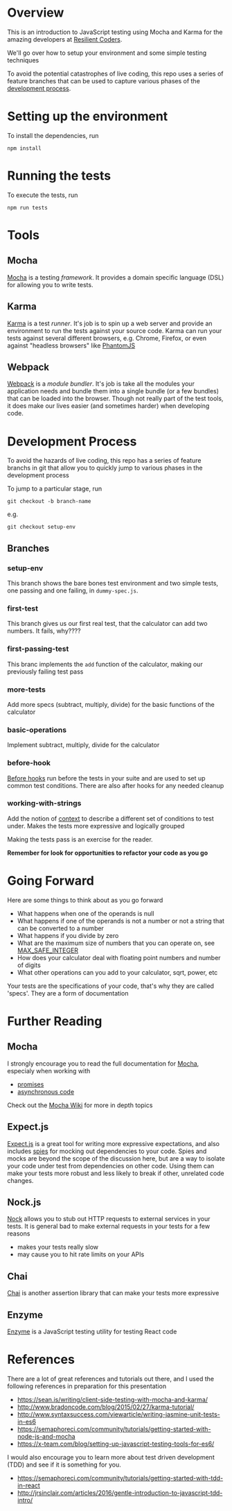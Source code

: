 # Overview
This is an introduction to JavaScript testing using Mocha and Karma for the amazing developers at [Resilient Coders](http://www.resilientcoders.org/).

We'll go over how to setup your environment and some simple testing techniques

To avoid the potential catastrophes of live coding, this repo uses a series of feature branches that can be used to capture various phases of the [development process](#development-process).

# Setting up the environment
To install the dependencies, run

`npm install`

# Running the tests
To execute the tests, run

`npm run tests`

# Tools

## Mocha
[Mocha](https://mochajs.org/) is a testing _framework_.  It provides a domain specific language (DSL) for allowing you to write tests.

## Karma
[Karma](https://karma-runner.github.io) is a test _runner_.  It's job is to spin up a web server and provide an environment to run the tests against your source code.  Karma can run your tests against several different browsers, e.g. Chrome, Firefox, or even against "headless browsers" like [PhantomJS](http://phantomjs.org/)

## Webpack
[Webpack](https://webpack.github.io/) is a _module bundler_.  It's job is take all the modules your application needs and bundle them into a single bundle (or a few bundles) that can be loaded into the browser.  Though not really part of the test tools, it does make our lives easier (and sometimes harder) when developing code.

# Development Process
To avoid the hazards of live coding, this repo has a series of feature branchs in git that allow you to quickly jump to various phases in the development process

To jump to a particular stage, run

`git checkout -b branch-name`

e.g.

`git checkout setup-env`

## Branches

### setup-env
This branch shows the bare bones test environment and two simple tests, one passing and one failing, in `dummy-spec.js`.

### first-test
This branch gives us our first real test, that the calculator can add two numbers.  It fails, why????

### first-passing-test
This branc implements the `add` function of the calculator, making our previously failing test pass

### more-tests
Add more specs (subtract, multiply, divide) for the basic functions of the calculator

### basic-operations
Implement subtract, multiply, divide for the calculator

### before-hook
[Before hooks](https://mochajs.org/#hooks) run before the tests in your suite and are used to set up common test conditions.  There are also after hooks for any needed cleanup

### working-with-strings
Add the notion of [context](https://mochajs.org/#bdd) to describe a different set of conditions to test under.  Makes the tests more expressive and logically grouped

Making the tests pass is an exercise for the reader.

**Remember for look for opportunities to refactor your code as you go**

# Going Forward
Here are some things to think about as you go forward

* What happens when one of the operands is null
* What happens if one of the operands is not a number or not a string that can be converted to a number
* What happens if you divide by zero
* What are the maximum size of numbers that you can operate on, see [MAX_SAFE_INTEGER](https://developer.mozilla.org/en-US/docs/Web/JavaScript/Reference/Global_Objects/Number/MAX_SAFE_INTEGER)
* How does your calculator deal with floating point numbers and number of digits
* What other operations can you add to your calculator, sqrt, power, etc

Your tests are the specifications of your code, that's why they are called 'specs'.  They are a form of documentation

# Further Reading

## Mocha
I strongly encourage you to read the full documentation for [Mocha](https://mochajs.org/), especialy when working with

* [promises](https://mochajs.org/#working-with-promises)
* [asynchronous code](https://mochajs.org/#asynchronous-code)

Check out the [Mocha Wiki](https://github.com/mochajs/mocha/wiki) for more in depth topics

## Expect.js
[Expect.js](https://github.com/mjackson/expect) is a great tool for writing more expressive expectations, and also includes [spies](https://github.com/mjackson/expect#spies) for mocking out dependencies to your code.  Spies and mocks are beyond the scope of the discussion here, but are a way to isolate your code under test from dependencies on other code.  Using them can make your tests more robust and less likely to break if other, unrelated code changes.

## Nock.js
[Nock](https://github.com/node-nock/nock) allows you to stub out HTTP requests to external services in your tests.  It is general bad to make external requests in your tests for a few reasons

* makes your tests really slow
* may cause you to hit rate limits on your APIs

## Chai
[Chai](http://chaijs.com/) is another assertion library that can make your tests more expressive

## Enzyme
[Enzyme](http://airbnb.io/enzyme/) is a JavaScript testing utility for testing React code

# References
There are a lot of great references and tutorials out there, and I used the following references in preparation for this presentation

* https://sean.is/writing/client-side-testing-with-mocha-and-karma/
* http://www.bradoncode.com/blog/2015/02/27/karma-tutorial/
* http://www.syntaxsuccess.com/viewarticle/writing-jasmine-unit-tests-in-es6
* https://semaphoreci.com/community/tutorials/getting-started-with-node-js-and-mocha
* https://x-team.com/blog/setting-up-javascript-testing-tools-for-es6/

I would also encourage you to learn more about test driven development (TDD) and see if it is something for you.

* https://semaphoreci.com/community/tutorials/getting-started-with-tdd-in-react
* http://jrsinclair.com/articles/2016/gentle-introduction-to-javascript-tdd-intro/
